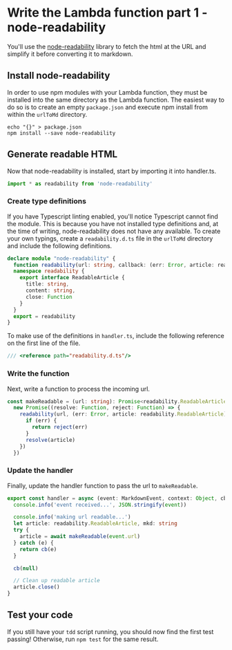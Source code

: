 # Write the Lambda function part 1 - node-readability

You'll use the [node-readability](https://github.com/luin/readability) library
to fetch the html at the URL and simplify it before converting it to markdown.

## Install node-readability

In order to use npm modules with your Lambda function, they must be installed
into the same directory as the Lambda function. The easiest way to do so is to
create an empty `package.json` and execute npm install from within the `urlToMd`
directory.

```
echo "{}" > package.json
npm install --save node-readability
```

## Generate readable HTML

Now that node-readability is installed, start by importing it into handler.ts.

```typescript
import * as readability from 'node-readability'
```

### Create type definitions

If you have Typescript linting enabled, you'll notice Typescript cannot find the
module. This is because you have not installed type definitions and, at the time
of writing, node-readability does not have any available. To create your own
typings, create a `readability.d.ts` file in the `urlToMd` directory and include
the following definitions.

```typescript
declare module "node-readability" {
  function readability(url: string, callback: (err: Error, article: readability.ReadableArticle) => any): void;
  namespace readability {
    export interface ReadableArticle {
      title: string,
      content: string,
      close: Function
    }
  }
  export = readability
}
```

To make use of the definitions in `handler.ts`, include the following reference
on the first line of the file.

```typescript
/// <reference path="readability.d.ts"/>
```

### Write the function

Next, write a function to process the incoming url.

```typescript
const makeReadable = (url: string): Promise<readability.ReadableArticle> =>
  new Promise((resolve: Function, reject: Function) => {
    readability(url, (err: Error, article: readability.ReadableArticle) => {
      if (err) {
        return reject(err)
      }
      resolve(article)
    })
  })
```

### Update the handler

Finally, update the handler function to pass the url to `makeReadable`.

```typescript
export const handler = async (event: MarkdownEvent, context: Object, cb: Function) => {
  console.info('event received...', JSON.stringify(event))

  console.info('making url readable...')
  let article: readability.ReadableArticle, mkd: string
  try {
    article = await makeReadable(event.url)
  } catch (e) {
    return cb(e)
  }

  cb(null)

  // Clean up readable article
  article.close()
}
```

## Test your code

If you still have your `tdd` script running, you should now find the first test passing! Otherwise, run `npm test` for the same result.
